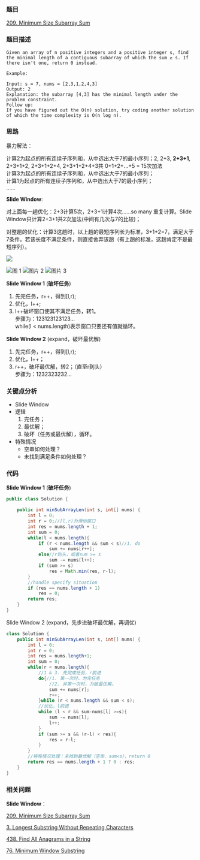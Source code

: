 ### 题目
[209. Minimum Size Subarray Sum](https://leetcode.com/problems/minimum-size-subarray-sum/)
### 题目描述
```
Given an array of n positive integers and a positive integer s, find the minimal length of a contiguous subarray of which the sum ≥ s. If there isn't one, return 0 instead.

Example: 

Input: s = 7, nums = [2,3,1,2,4,3]
Output: 2
Explanation: the subarray [4,3] has the minimal length under the problem constraint.
Follow up:
If you have figured out the O(n) solution, try coding another solution of which the time complexity is O(n log n). 
```

### 思路
暴力解法：

计算2为起点的所有连续子序列和，从中选出大于7的最小序列；2, 2+3, **2+3+1**, 2+3+1+2, 2+3+1+2+4, 2+3+1+2+4+3共 0+1+2+...+5 = 15次加法   
计算3为起点的所有连续子序列和，从中选出大于7的最小序列；  
计算1为起点的所有连续子序列和，从中选出大于7的最小序列；  
......

**Slide Window**:

对上面每一趟优化：2+3计算5次，2+3+1计算4次......so many 重复计算。Slide Window只计算2+3+1共2次加法(中间有几次与7的比较)；

对整趟的优化：计算3这趟时，以上趟的最短序列长为标准，3+1+2=7，满足大于7条件。若该长度不满足条件，则直接舍弃该趟（有上趟的标准，这趟肯定不是最短序列）。

![](https://blog-1257126549.cos.ap-guangzhou.myqcloud.com/blog/0ga4f.gif)

![图 1](https://blog-1257126549.cos.ap-guangzhou.myqcloud.com/blog/lo41y.jpg)
![图片 2](https://blog-1257126549.cos.ap-guangzhou.myqcloud.com/blog/j7qnc.jpg)
![图片 3](https://blog-1257126549.cos.ap-guangzhou.myqcloud.com/blog/q8dxy.jpg)


**Slide Window 1** (**破坏任务**)  
1. 先完任务，r++，得到[l,r);  
2. 优化，l++;  
3. l++破坏窗口使其不满足任务，转1。  
步骤为：123123123123...  
while(l < nums.length)表示窗口只要还有值就循环。

**Slide Window 2** (expand，破坏最优解)  
1. 先完任务，r++，得到[l,r);  
2. 优化，l++；  
3. r++，破坏最优解，转2；（直至r到头）  
步骤为：1232323232...

### 关键点分析
* Slide Window
* 逻辑
	1. 完任务；
	2. 最优解；
	3. 破坏（任务或最优解），循环。
* 特殊情况
	* 空串如何处理？
	* 未找到满足条件如何处理？

### 代码
**Slide Window 1** (**破坏任务**)  

```java
public class Solution {

    public int minSubArrayLen(int s, int[] nums) {
        int l = 0;
        int r = 0;//[l,r)为滑动窗口
        int res = nums.length + 1;
        int sum = 0;
        while(l < nums.length){
            if (r < nums.length && sum < s)//1. do
                sum += nums[r++];
            else//r到头，或者sum >= s
                sum -= nums[l++];
            if (sum >= s)
                res = Math.min(res, r-l);
        }
        //handle specify situation
        if (res == nums.length + 1)
            res = 0;
        return res;
    }
}

```

Slide Window 2 (expand，先步进破坏最优解，再调优)  

```java
class Solution {
    public int minSubArrayLen(int s, int[] nums) {
        int l = 0;
        int r = 0;
        int res = nums.length+1;
        int sum = 0;
        while(r < nums.length){
            //1 & 3. 先完成任务，r前进
            do{//1. 第一次时，为完任务
                //2. 非第一次时，为破最优解。
                sum += nums[r];
                r++;
            }while (r < nums.length && sum < s);
            //优化，l前进
            while (l < r && sum-nums[l] >=s){
                sum -= nums[l];
                l++;
            }
            if (sum >= s && (r-l) < res){
                res = r-l;
            }
        }
        //特殊情况处理：未找到最优解（空串、sum<s），return 0
        return res == nums.length + 1 ? 0 : res;
    }
}
```

### 相关问题
**Slide Window**：

[209. Minimum Size Subarray Sum](https://github.com/zhangbotong/LeetCode/blob/master/problems/1.%20Array/209.%20Minimum%20Size%20Subarray%20Sum.md)

[3. Longest Substring Without Repeating Characters](https://github.com/zhangbotong/LeetCode/blob/master/problems/1.%20Array/3.%20Longest%20Substring%20Without%20Repeating%20Characters(%E6%9C%80%E9%95%BF%E5%AD%90%E4%B8%B2%E6%97%A0%E9%87%8D%E5%A4%8D%E5%AD%97%E7%AC%A6).md)

[438. Find All Anagrams in a String](https://github.com/zhangbotong/LeetCode/blob/master/problems/1.%20Array/438.%20Find%20All%20Anagrams%20in%20a%20String.md)

[76. Minimum Window Substring](https://github.com/zhangbotong/LeetCode/blob/master/problems/1.%20Array/76.%20Minimum%20Window%20Substring.md)